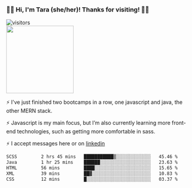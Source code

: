 ### 👋🏾 Hi, I'm Tara (she/her)! Thanks for visiting! 👋🏾
![visitors](https://visitor-badge.glitch.me/badge?page_id=qualmless)
<BR>
<img height="180em" src="https://github-readme-stats.vercel.app/api?username=qualmless&show_icons=true&hide_border=true&&count_private=true&include_all_commits=true" />

⚡️ I've just finished two bootcamps in a row, one javascript and java, the other MERN stack. 

⚡️ Javascript is my main focus, but I’m also currently learning more front-end technologies, such as getting more comfortable in sass. 

⚡️ I accept messages here or on <a href="https://www.linkedin.com/in/tarajdunmore/">linkedin</a>

<!--START_SECTION:waka-->

```txt
SCSS         2 hrs 45 mins   ███████████▒░░░░░░░░░░░░░   45.46 %
Java         1 hr 25 mins    ██████░░░░░░░░░░░░░░░░░░░   23.63 %
HTML         56 mins         ████░░░░░░░░░░░░░░░░░░░░░   15.65 %
XML          39 mins         ██▓░░░░░░░░░░░░░░░░░░░░░░   10.83 %
CSS          12 mins         █░░░░░░░░░░░░░░░░░░░░░░░░   03.37 %
```

<!--END_SECTION:waka-->

<!--
**qualmless/qualmless** is a ✨ _special_ ✨ repository because its `README.md` (this file) appears on your GitHub profile.

Here are some ideas to get you started:
- 🔭 I’m currently working on ...
- 👯 I’m looking to collaborate on ...
- 🤔 I’m looking for help with ...
- 💬 Ask me about ...
- 📫 How to reach me: ...
- ⚡ Fun fact: ...
-->
